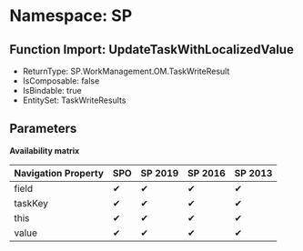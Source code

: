 # Namespace: SP

## Function Import: UpdateTaskWithLocalizedValue

- ReturnType: SP.WorkManagement.OM.TaskWriteResult
- IsComposable: false
- IsBindable: true
- EntitySet: TaskWriteResults

## Parameters

**Availability matrix**

Navigation Property | SPO | SP 2019 | SP 2016 | SP 2013
----------|-----|---------|---------|--------
field | ✔ | ✔ | ✔ | ✔
taskKey | ✔ | ✔ | ✔ | ✔
this | ✔ | ✔ | ✔ | ✔
value | ✔ | ✔ | ✔ | ✔
